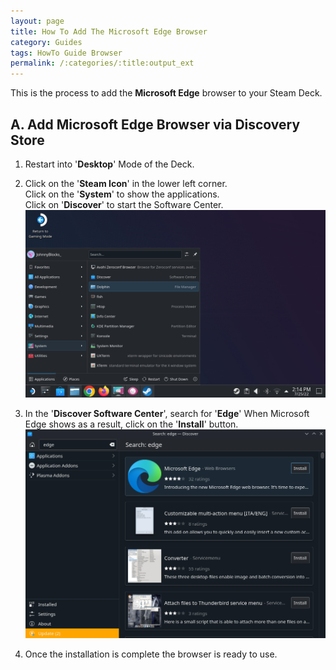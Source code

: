 ```yaml
---
layout: page
title: How To Add The Microsoft Edge Browser
category: Guides
tags: HowTo Guide Browser
permalink: /:categories/:title:output_ext
---
```


This is the process to add the **Microsoft Edge** browser to your Steam Deck.  

## A. Add Microsoft Edge Browser via Discovery Store

1. Restart into '**Desktop**' Mode of the Deck.  

2. Click on the '**Steam Icon**' in the lower left corner.  
    Click on the '**System**' to show the applications.  
    Click on '**Discover**' to start the Software Center.
    ![screenshot](../media/start_discovery_center.png)  

3. In the '**Discover Software Center**', search for '**Edge**'
    When Microsoft Edge shows as a result, click on the '**Install**' button.
   ![screenshot](../media/add_microsoft_edge.png)

4. Once the installation is complete the browser is ready to use.
